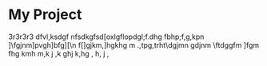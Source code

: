 # My Project
3r3r3r3
dfvl,ksdgf nfsdkgfsd[oxlgflopdgl;f.dhg
fbhp;f,g,kpn ]\fgjnm]pvgh\]bfg][\n 
f[]gjkm,]hgkhg
m 
.,tpg,trht\dgjmn
gdjnm
\ftdggfm
\]fgm
 fhg
kmh
m,k
j
,k
ghj
k,hg
,
h,
j
,

